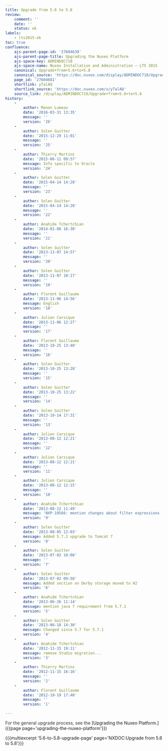 ```yaml
---
title: Upgrade from 5.6 to 5.8
review:
    comment: ''
    date: ''
    status: ok
labels:
    - lts2015-ok
toc: true
confluence:
    ajs-parent-page-id: '27604639'
    ajs-parent-page-title: Upgrading the Nuxeo Platform
    ajs-space-key: ADMINDOC710
    ajs-space-name: Nuxeo Installation and Administration — LTS 2015
    canonical: Upgrade+from+5.6+to+5.8
    canonical_source: 'https://doc.nuxeo.com/display/ADMINDOC710/Upgrade+from+5.6+to+5.8'
    page_id: '27604681'
    shortlink: yTalAQ
    shortlink_source: 'https://doc.nuxeo.com/x/yTalAQ'
    source_link: /display/ADMINDOC710/Upgrade+from+5.6+to+5.8
history:
    - 
        author: Manon Lumeau
        date: '2016-03-31 13:35'
        message: ''
        version: '26'
    - 
        author: Solen Guitter
        date: '2015-12-29 11:01'
        message: ''
        version: '25'
    - 
        author: Thierry Martins
        date: '2015-06-11 09:57'
        message: Info specific to Oracle
        version: '24'
    - 
        author: Solen Guitter
        date: '2015-04-14 14:28'
        message: ''
        version: '23'
    - 
        author: Solen Guitter
        date: '2015-04-14 14:28'
        message: ''
        version: '22'
    - 
        author: Anahide Tchertchian
        date: '2014-01-08 16:30'
        message: ''
        version: '21'
    - 
        author: Solen Guitter
        date: '2013-11-07 14:57'
        message: ''
        version: '20'
    - 
        author: Solen Guitter
        date: '2013-11-07 10:17'
        message: ''
        version: '19'
    - 
        author: Florent Guillaume
        date: '2013-11-06 14:56'
        message: English
        version: '18'
    - 
        author: Julien Carsique
        date: '2013-11-06 12:27'
        message: ''
        version: '17'
    - 
        author: Florent Guillaume
        date: '2013-10-25 13:40'
        message: ''
        version: '16'
    - 
        author: Solen Guitter
        date: '2013-10-25 13:28'
        message: ''
        version: '15'
    - 
        author: Solen Guitter
        date: '2013-10-25 13:22'
        message: ''
        version: '14'
    - 
        author: Solen Guitter
        date: '2013-10-14 17:31'
        message: ''
        version: '13'
    - 
        author: Julien Carsique
        date: '2013-08-12 12:21'
        message: ''
        version: '12'
    - 
        author: Julien Carsique
        date: '2013-08-12 12:21'
        message: ''
        version: '11'
    - 
        author: Julien Carsique
        date: '2013-08-12 12:15'
        message: ''
        version: '10'
    - 
        author: Anahide Tchertchian
        date: '2013-08-12 11:49'
        message: 'NXP-10566: mention changes about filter expressions '
        version: '9'
    - 
        author: Solen Guitter
        date: '2013-08-05 12:03'
        message: Added 5.7.2 upgrade to Tomcat 7
        version: '8'
    - 
        author: Solen Guitter
        date: '2013-07-02 10:08'
        message: ''
        version: '7'
    - 
        author: Solen Guitter
        date: '2013-07-02 09:58'
        message: Added section on Derby storage moved to H2
        version: '6'
    - 
        author: Anahide Tchertchian
        date: '2013-06-26 11:14'
        message: mention java 7 requirement from 5.7.1
        version: '5'
    - 
        author: Solen Guitter
        date: '2013-06-18 14:30'
        message: Changed since 5.7 for 5.7.1
        version: '4'
    - 
        author: Anahide Tchertchian
        date: '2012-11-15 19:11'
        message: remove Studio migration...
        version: '3'
    - 
        author: Thierry Martins
        date: '2012-11-15 16:16'
        message: ''
        version: '2'
    - 
        author: Florent Guillaume
        date: '2012-10-19 17:40'
        message: ''
        version: '1'

---
```

<span style="color: rgb(51,51,51);">For the general upgrade process, see the</span> [Upgrading the Nuxeo Platform.]({{page page='upgrading-the-nuxeo-platform'}})

{{{multiexcerpt '5.6-to-5.8-upgrade-page' page='NXDOC:Upgrade from 5.6 to 5.8'}}}